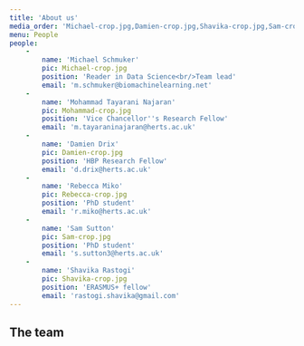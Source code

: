 ```yaml
---
title: 'About us'
media_order: 'Michael-crop.jpg,Damien-crop.jpg,Shavika-crop.jpg,Sam-crop.jpg,Rebecca-crop.jpg,Mohammad-crop.jpg'
menu: People
people:
    -
        name: 'Michael Schmuker'
        pic: Michael-crop.jpg
        position: 'Reader in Data Science<br/>Team lead'
        email: 'm.schmuker@biomachinelearning.net'
    -
        name: 'Mohammad Tayarani Najaran'
        pic: Mohammad-crop.jpg
        position: 'Vice Chancellor''s Research Fellow'
        email: 'm.tayaraninajaran@herts.ac.uk'
    -
        name: 'Damien Drix'
        pic: Damien-crop.jpg
        position: 'HBP Research Fellow'
        email: 'd.drix@herts.ac.uk'
    -
        name: 'Rebecca Miko'
        pic: Rebecca-crop.jpg
        position: 'PhD student'
        email: 'r.miko@herts.ac.uk'
    -
        name: 'Sam Sutton'
        pic: Sam-crop.jpg
        position: 'PhD student'
        email: 's.sutton3@herts.ac.uk'
    -
        name: 'Shavika Rastogi'
        pic: Shavika-crop.jpg
        position: 'ERASMUS+ fellow'
        email: 'rastogi.shavika@gmail.com'
---
```


## The team
